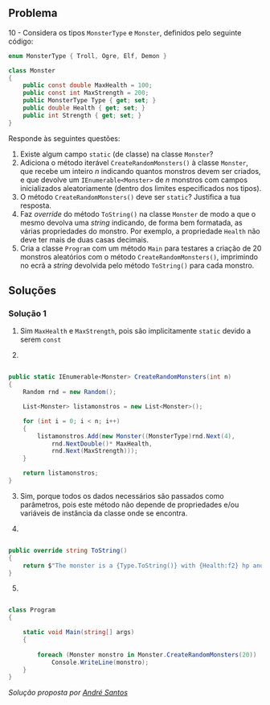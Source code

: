 ## Problema

10 -  Considera os tipos `MonsterType` e `Monster`, definidos pelo seguinte
código:

```cs
enum MonsterType { Troll, Ogre, Elf, Demon }
```

```cs
class Monster
{
    public const double MaxHealth = 100;
    public const int MaxStrength = 200;
    public MonsterType Type { get; set; }
    public double Health { get; set; }
    public int Strength { get; set; }
}
```

Responde às seguintes questões:

1.  Existe algum campo `static` (de classe) na classe `Monster`?
2.  Adiciona o método iterável `CreateRandomMonsters()` à classe `Monster`, que
    recebe um inteiro _n_ indicando quantos monstros devem ser criados, e que
    devolve um `IEnumerable<Monster>` de _n_ monstros com campos inicializados
    aleatoriamente (dentro dos limites especificados nos tipos).
3.  O método `CreateRandomMonsters()` deve ser `static`? Justifica a tua
    resposta.
4.  Faz _override_ do método `ToString()` na classe `Monster` de modo a que o
    mesmo devolva uma _string_ indicando, de forma bem formatada, as várias
    propriedades do monstro. Por exemplo, a propriedade `Health` não deve ter
    mais de duas casas decimais.
4.  Cria a classe `Program` com um método `Main` para testares a criação de 20
    monstros aleatórios com o método `CreateRandomMonsters()`, imprimindo no
    ecrã a _string_ devolvida pelo método `ToString()` para cada monstro.

## Soluções

### Solução 1

1. Sim `MaxHealth` e `MaxStrength`, pois são implicitamente `static` devido a 
serem `const` 

2. 

```cs

public static IEnumerable<Monster> CreateRandomMonsters(int n)
{
	Random rnd = new Random();

	List<Monster> listamonstros = new List<Monster>();

	for (int i = 0; i < n; i++)
	{
		listamonstros.Add(new Monster((MonsterType)rnd.Next(4),
			rnd.NextDouble()* MaxHealth, 
			rnd.Next(MaxStrength)));
	}

	return listamonstros;
}
```



3. Sim, porque todos os dados necessários são passados como parâmetros, pois
este método não depende de propriedades e/ou variáveis de instância da classe
onde se encontra. 

4. 

```cs

public override string ToString()
{
	return $"The monster is a {Type.ToString()} with {Health:f2} hp and {Strength} strength";         
}
```

5. 


```cs

class Program
{

	static void Main(string[] args)
	{
            
		foreach (Monster monstro in Monster.CreateRandomMonsters(20))
			Console.WriteLine(monstro);
	}
}
```



*Solução proposta por [André Santos](https://github.com/Snigy24)*
